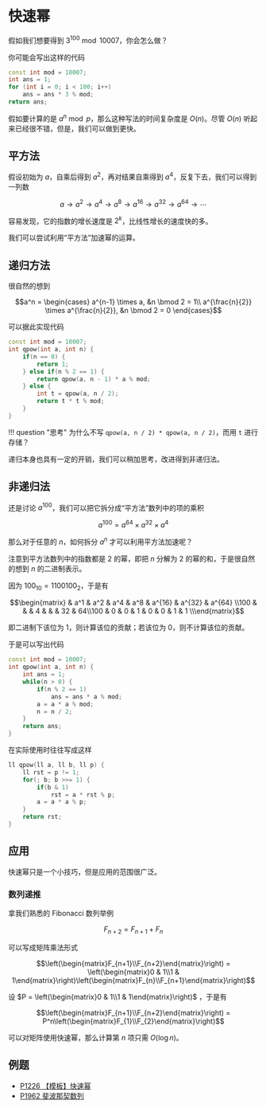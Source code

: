 # 快速幂

假如我们想要得到 $3^{100} \bmod 10007$，你会怎么做？

你可能会写出这样的代码

```cpp
const int mod = 10007;
int ans = 1;
for (int i = 0; i < 100; i++)
    ans = ans * 3 % mod;
return ans;
```

假如要计算的是 $a^n \bmod p$，那么这种写法的时间复杂度是 $O(n)$。尽管 $O(n)$ 听起来已经很不错，但是，我们可以做到更快。

## 平方法

假设初始为 $a$，自乘后得到 $a^2$，再对结果自乘得到 $a^4$，反复下去，我们可以得到一列数

$$a \to a^2 \to a^{4} \to a^{8} \to a^{16} \to a^{32} \to a^{64} \to \cdots$$

容易发现，它的指数的增长速度是 $2^k$，比线性增长的速度快的多。

我们可以尝试利用“平方法”加速幂的运算。

## 递归方法

很自然的想到

$$a^n = \begin{cases} a^{n-1} \times a, &n \bmod 2 = 1\\ a^{\frac{n}{2}} \times a^{\frac{n}{2}}, &n \bmod 2 = 0 \end{cases}$$

可以据此实现代码

```cpp
const int mod = 10007;
int qpow(int a, int n) {
    if(n == 0) {
        return 1;
    } else if(n % 2 == 1) {
        return qpow(a, n - 1) * a % mod;
    } else {
        int t = qpow(a, n / 2);
        return t * t % mod;
    }
}
```

!!! question "思考"
    为什么不写 `qpow(a, n / 2) * qpow(a, n / 2)`，而用 `t` 进行存储？

递归本身也具有一定的开销，我们可以稍加思考，改进得到非递归法。

## 非递归法

还是讨论 $a^{100}$，我们可以把它拆分成“平方法”数列中的项的乘积

$$a^{100} = a^{64} \times a^{32} \times a^4$$

那么对于任意的 $n$，如何拆分 $a^n$ 才可以利用平方法加速呢？

注意到平方法数列中的指数都是 $2$ 的幂，即把 $n$ 分解为 $2$ 的幂的和，于是很自然的想到 $n$ 的二进制表示。

因为 $100_{10} = 1100100_2$，于是有

$$\begin{matrix} & a^1 & a^2 & a^4 & a^8 & a^{16} & a^{32} & a^{64} \\100 & & & 4 & & & 32 & 64\\100 & 0 & 0 & 1 & 0 & 0 & 1 & 1 \\\end{matrix}$$

即二进制下该位为 $1$，则计算该位的贡献；若该位为 $0$，则不计算该位的贡献。

于是可以写出代码

```cpp
const int mod = 10007;
int qpow(int a, int n) {
    int ans = 1;
    while(n > 0) {
        if(n % 2 == 1)
            ans = ans * a % mod;
        a = a * a % mod;
        n = n / 2;
    }
    return ans;
}
```

在实际使用时往往写成这样

```cpp
ll qpow(ll a, ll b, ll p) {
    ll rst = p != 1;
    for(; b; b >>= 1) {
        if(b & 1)
            rst = a * rst % p;
        a = a * a % p;
    }
    return rst;
}
```

## 应用

快速幂只是一个小技巧，但是应用的范围很广泛。

### 数列递推

拿我们熟悉的 Fibonacci 数列举例

$$F_{n+2} = F_{n+1} + F_{n}$$ 

可以写成矩阵乘法形式

$$\left(\begin{matrix}F_{n+1}\\F_{n+2}\end{matrix}\right) = \left(\begin{matrix}0 & 1\\1 & 1\end{matrix}\right)\left(\begin{matrix}F_{n}\\F_{n+1}\end{matrix}\right)$$

设 $P = \left(\begin{matrix}0 & 1\\1 & 1\end{matrix}\right)$ ，于是有

$$\left(\begin{matrix}F_{n+1}\\F_{n+2}\end{matrix}\right) = P^n\left(\begin{matrix}F_{1}\\F_{2}\end{matrix}\right)$$

可以对矩阵使用快速幂，那么计算第 $n$ 项只需 $O(\log n)$。

## 例题

- [P1226 【模板】快速幂](https://www.luogu.com.cn/problem/P1226)
- [P1962 斐波那契数列](https://www.luogu.com.cn/problem/P1962)
